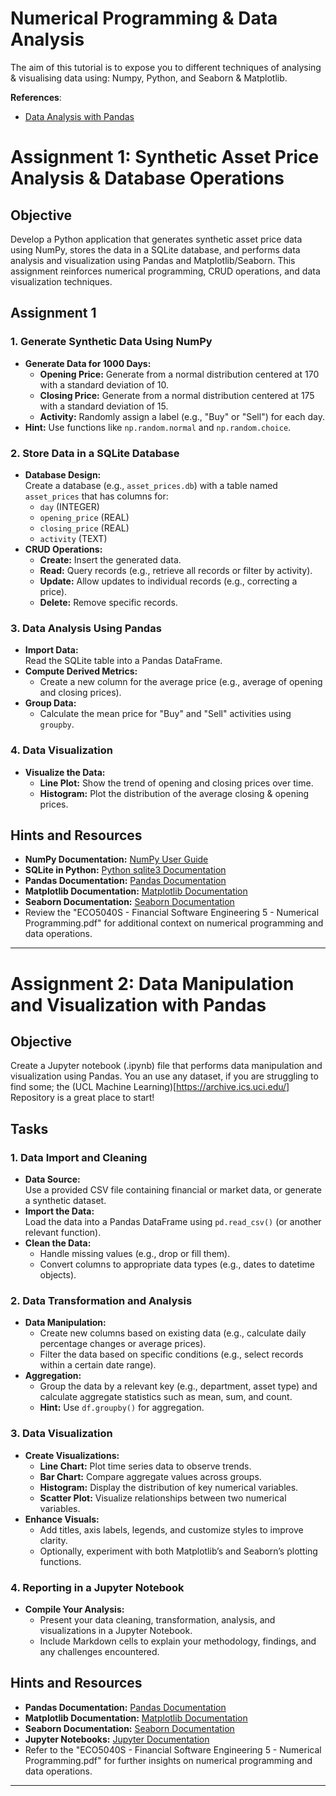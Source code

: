 # Numerical Programming & Data Analysis

The aim of this tutorial is to expose you to different techniques of analysing & visualising data using: Numpy, Python, and Seaborn & Matplotlib.

**References**:
- [Data Analysis with Pandas](https://www.udemy.com/course/data-analysis-with-pandas/?couponCode=ST11MT170325G1)

# Assignment 1: Synthetic Asset Price Analysis & Database Operations

## Objective

Develop a Python application that generates synthetic asset price data using NumPy, stores the data in a SQLite database, and performs data analysis and visualization using Pandas and Matplotlib/Seaborn. This assignment reinforces numerical programming, CRUD operations, and data visualization techniques.

## Assignment 1

### 1. Generate Synthetic Data Using NumPy
- **Generate Data for 1000 Days:**  
  - **Opening Price:** Generate from a normal distribution centered at 170 with a standard deviation of 10.
  - **Closing Price:** Generate from a normal distribution centered at 175 with a standard deviation of 15.
  - **Activity:** Randomly assign a label (e.g., "Buy" or "Sell") for each day.
- **Hint:** Use functions like `np.random.normal` and `np.random.choice`.

### 2. Store Data in a SQLite Database
- **Database Design:**  
  Create a database (e.g., `asset_prices.db`) with a table named `asset_prices` that has columns for:
  - `day` (INTEGER)
  - `opening_price` (REAL)
  - `closing_price` (REAL)
  - `activity` (TEXT)
- **CRUD Operations:**  
  - **Create:** Insert the generated data.
  - **Read:** Query records (e.g., retrieve all records or filter by activity).
  - **Update:** Allow updates to individual records (e.g., correcting a price).
  - **Delete:** Remove specific records.

### 3. Data Analysis Using Pandas
- **Import Data:**  
  Read the SQLite table into a Pandas DataFrame.
- **Compute Derived Metrics:**  
  - Create a new column for the average price (e.g., average of opening and closing prices).
- **Group Data:**  
  - Calculate the mean price for "Buy" and "Sell" activities using `groupby`.

### 4. Data Visualization
- **Visualize the Data:**  
  - **Line Plot:** Show the trend of opening and closing prices over time.
  - **Histogram:** Plot the distribution of the average closing & opening prices.

## Hints and Resources
- **NumPy Documentation:** [NumPy User Guide](https://numpy.org/doc/stable/user/)
- **SQLite in Python:** [Python sqlite3 Documentation](https://docs.python.org/3/library/sqlite3.html)
- **Pandas Documentation:** [Pandas Documentation](https://pandas.pydata.org/pandas-docs/stable/)
- **Matplotlib Documentation:** [Matplotlib Documentation](https://matplotlib.org/stable/contents.html)
- **Seaborn Documentation:** [Seaborn Documentation](https://seaborn.pydata.org/)
- Review the "ECO5040S - Financial Software Engineering 5 - Numerical Programming.pdf" for additional context on numerical programming and data operations.

---

# Assignment 2: Data Manipulation and Visualization with Pandas

## Objective

Create a Jupyter notebook (.ipynb) file that performs data manipulation and visualization using Pandas. You an use any dataset, if you are struggling to find some; the (UCL Machine Learning)[https://archive.ics.uci.edu/] Repository is a great place to start!

## Tasks

### 1. Data Import and Cleaning
- **Data Source:**  
  Use a provided CSV file containing financial or market data, or generate a synthetic dataset.
- **Import the Data:**  
  Load the data into a Pandas DataFrame using `pd.read_csv()` (or another relevant function).
- **Clean the Data:**  
  - Handle missing values (e.g., drop or fill them).
  - Convert columns to appropriate data types (e.g., dates to datetime objects).

### 2. Data Transformation and Analysis
- **Data Manipulation:**  
  - Create new columns based on existing data (e.g., calculate daily percentage changes or average prices).
  - Filter the data based on specific conditions (e.g., select records within a certain date range).
- **Aggregation:**  
  - Group the data by a relevant key (e.g., department, asset type) and calculate aggregate statistics such as mean, sum, and count.
  - **Hint:** Use `df.groupby()` for aggregation.

### 3. Data Visualization
- **Create Visualizations:**  
  - **Line Chart:** Plot time series data to observe trends.
  - **Bar Chart:** Compare aggregate values across groups.
  - **Histogram:** Display the distribution of key numerical variables.
  - **Scatter Plot:** Visualize relationships between two numerical variables.
- **Enhance Visuals:**  
  - Add titles, axis labels, legends, and customize styles to improve clarity.
  - Optionally, experiment with both Matplotlib’s and Seaborn’s plotting functions.

### 4. Reporting in a Jupyter Notebook
- **Compile Your Analysis:**  
  - Present your data cleaning, transformation, analysis, and visualizations in a Jupyter Notebook.
  - Include Markdown cells to explain your methodology, findings, and any challenges encountered.


## Hints and Resources
- **Pandas Documentation:** [Pandas Documentation](https://pandas.pydata.org/pandas-docs/stable/)
- **Matplotlib Documentation:** [Matplotlib Documentation](https://matplotlib.org/stable/contents.html)
- **Seaborn Documentation:** [Seaborn Documentation](https://seaborn.pydata.org/)
- **Jupyter Notebooks:** [Jupyter Documentation](https://jupyter.org/documentation)
- Refer to the "ECO5040S - Financial Software Engineering 5 - Numerical Programming.pdf" for further insights on numerical programming and data operations.

---